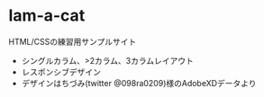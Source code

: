 # Iam-a-cat
HTML/CSSの練習用サンプルサイト
<br>
<ul>
  <li>シングルカラム、>2カラム、3カラムレイアウト</li>
  <li>レスポンシブデザイン</li>
  <li>デザインはちづみ(twitter @098ra0209)様のAdobeXDデータより</li>
</ul>
